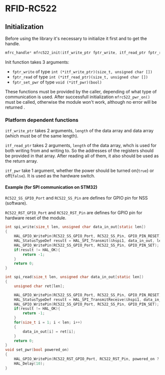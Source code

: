 # RFID-RC522

## Initialization

Before using the library it's necessary to initialize it first and to get the handle.

```C
mfrc_handle* mfrc522_init(itf_write_ptr fptr_write, itf_read_ptr fptr_read, itf_pwr fptr_set_pwr)
```

Init function takes 3 arguments:

- `fptr_write` of type `int (*itf_write_ptr)(size_t, unsigned char [])`
- `fptr_read` of type `int (*itf_read_ptr)(size_t, unsigned char [])`
- `fptr_set_pwr` of type `void (*itf_pwr)(bool)`

These functions must be provided by the caller, depending of what type of communication is used. 
After successfull initialization `mfrc522_pwr_on()` must be called, otherwise the module won't work, although no error will be returned .

### Platform dependent functions

`itf_write_ptr` takes 2 arguments, `length` of the data array and data array (which must be of the same length). 

`itf_read_ptr` takes 2 arguments, `length` of the data array, whch is used for both writing from and writing to. So the addresses of the registers should be provided in that array. After reading all of them, it also should be used as the return array.

`itf_pwr` take 1 argument, whether the power should be turned on(`true`) or off(`false`). It is used as the hardware switch.


#### Example (for SPI communication on STM32)

`RC522_SS_GPIO_Port` and `RC522_SS_Pin` are defines for GPIO pin for NSS (software).

`RC522_RST_GPIO_Port` and `RC522_RST_Pin` are defines for GPIO pin for hardware reset of the module.

```C
int spi_write(size_t len, unsigned char data_in_out[static len])
{
	HAL_GPIO_WritePin(RC522_SS_GPIO_Port, RC522_SS_Pin, GPIO_PIN_RESET);
	HAL_StatusTypeDef result = HAL_SPI_Transmit(&hspi1, data_in_out, len, 100);
	HAL_GPIO_WritePin(RC522_SS_GPIO_Port, RC522_SS_Pin, GPIO_PIN_SET);
	if(result != HAL_OK){
		return -1;
	}
	return 0;
}

int spi_read(size_t len, unsigned char data_in_out[static len])
{
	unsigned char ret[len];

	HAL_GPIO_WritePin(RC522_SS_GPIO_Port, RC522_SS_Pin, GPIO_PIN_RESET);
	HAL_StatusTypeDef result = HAL_SPI_TransmitReceive(&hspi1, data_in_out, ret, len, 100);
	HAL_GPIO_WritePin(RC522_SS_GPIO_Port, RC522_SS_Pin, GPIO_PIN_SET);
	if(result != HAL_OK){
		return -1;
	}
	for(size_t i = 1; i < len; i++)
	{
		data_in_out[i] = ret[i];
	}
	return 0;
}
void set_pwr(bool powered_on)
{
	HAL_GPIO_WritePin(RC522_RST_GPIO_Port, RC522_RST_Pin, powered_on ? GPIO_PIN_SET : GPIO_PIN_RESET);
	HAL_Delay(10);
}
```


